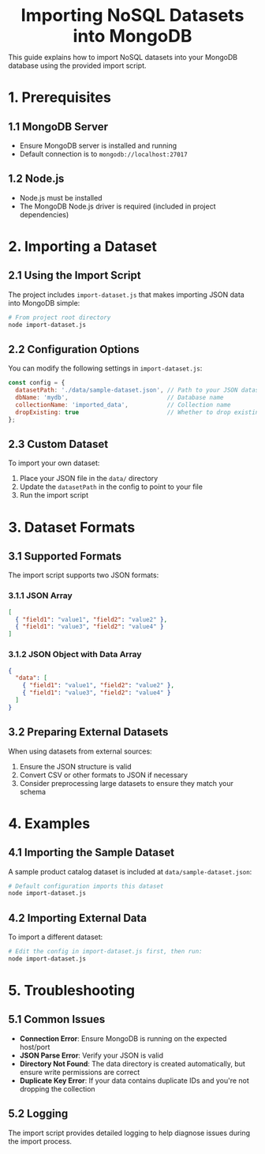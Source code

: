 <div style="font-size:2.5em; font-weight:bold; text-align:center; margin-top:20px;">Importing NoSQL Datasets into MongoDB</div>

This guide explains how to import NoSQL datasets into your MongoDB database using the provided import script.

# 1. Prerequisites

## 1.1 MongoDB Server
- Ensure MongoDB server is installed and running
- Default connection is to `mongodb://localhost:27017`

## 1.2 Node.js
- Node.js must be installed
- The MongoDB Node.js driver is required (included in project dependencies)

# 2. Importing a Dataset

## 2.1 Using the Import Script
The project includes `import-dataset.js` that makes importing JSON data into MongoDB simple:

```bash
# From project root directory
node import-dataset.js
```

## 2.2 Configuration Options
You can modify the following settings in `import-dataset.js`:

```javascript
const config = {
  datasetPath: './data/sample-dataset.json', // Path to your JSON dataset
  dbName: 'mydb',                            // Database name
  collectionName: 'imported_data',           // Collection name
  dropExisting: true                         // Whether to drop existing collection
};
```

## 2.3 Custom Dataset
To import your own dataset:
1. Place your JSON file in the `data/` directory
2. Update the `datasetPath` in the config to point to your file
3. Run the import script

# 3. Dataset Formats

## 3.1 Supported Formats
The import script supports two JSON formats:

### 3.1.1 JSON Array
```json
[
  { "field1": "value1", "field2": "value2" },
  { "field1": "value3", "field2": "value4" }
]
```

### 3.1.2 JSON Object with Data Array
```json
{
  "data": [
    { "field1": "value1", "field2": "value2" },
    { "field1": "value3", "field2": "value4" }
  ]
}
```

## 3.2 Preparing External Datasets
When using datasets from external sources:

1. Ensure the JSON structure is valid
2. Convert CSV or other formats to JSON if necessary
3. Consider preprocessing large datasets to ensure they match your schema

# 4. Examples

## 4.1 Importing the Sample Dataset
A sample product catalog dataset is included at `data/sample-dataset.json`:

```bash
# Default configuration imports this dataset
node import-dataset.js
```

## 4.2 Importing External Data
To import a different dataset:

```bash
# Edit the config in import-dataset.js first, then run:
node import-dataset.js
```

# 5. Troubleshooting

## 5.1 Common Issues
- **Connection Error**: Ensure MongoDB is running on the expected host/port
- **JSON Parse Error**: Verify your JSON is valid
- **Directory Not Found**: The data directory is created automatically, but ensure write permissions are correct
- **Duplicate Key Error**: If your data contains duplicate IDs and you're not dropping the collection

## 5.2 Logging
The import script provides detailed logging to help diagnose issues during the import process. 